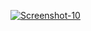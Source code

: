 <a href="https://image.prntscr.com/image/iLqwtxE8QPGWM3wvbxQnDQ.png"><img src="https://image.prntscr.com/image/iLqwtxE8QPGWM3wvbxQnDQ.png" alt="Screenshot-10" border="0"></a>
